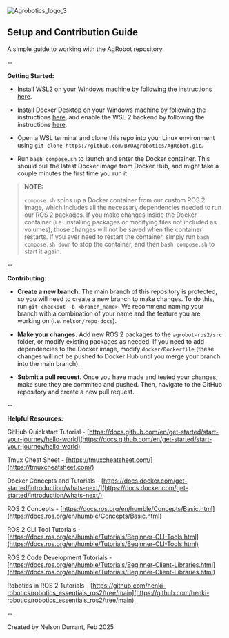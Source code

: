 ![Agrobotics_logo_3](https://github.com/user-attachments/assets/05b80ba6-2f75-4910-b746-227a7ad1602a)

## Setup and Contribution Guide

A simple guide to working with the AgRobot repository.

--

**Getting Started:**

- Install WSL2 on your Windows machine by following the instructions [here](https://docs.microsoft.com/en-us/windows/wsl/install).

- Install Docker Desktop on your Windows machine by following the instructions [here](https://docs.docker.com/desktop/), and enable the WSL 2 backend by following the instructions [here](https://docs.docker.com/desktop/windows/wsl/).

- Open a WSL terminal and clone this repo into your Linux environment using `git clone https://github.com/BYUAgrobotics/AgRobot.git`.

- Run `bash compose.sh` to launch and enter the Docker container. This should pull the latest Docker image from Docker Hub, and might take a couple minutes the first time you run it.

> **NOTE:** 
>
> `compose.sh` spins up a Docker container from our custom ROS 2 image, which includes all the necessary dependencies needed to run our ROS 2 packages. If you make changes inside the Docker container (i.e. installing packages or modifying files not included as volumes), those changes will not be saved when the container restarts. If you ever need to restart the container, simply run `bash compose.sh down` to stop the container, and then `bash compose.sh` to start it again.

--

**Contributing:**

- **Create a new branch.** The main branch of this repository is protected, so you will need to create a new branch to make changes. To do this, run `git checkout -b <branch_name>`. We recommend naming your branch with a combination of your name and the feature you are working on (i.e. `nelson/repo-docs`).

- **Make your changes.** Add new ROS 2 packages to the `agrobot-ros2/src` folder, or modify existing packages as needed. If you need to add dependencies to the Docker image, modify `docker/Dockerfile` (these changes will not be pushed to Docker Hub until you merge your branch into the main branch).

- **Submit a pull request.** Once you have made and tested your changes, make sure they are commited and pushed. Then, navigate to the GitHub repository and create a new pull request.

--

**Helpful Resources:**

GitHub Quickstart Tutorial - [https://docs.github.com/en/get-started/start-your-journey/hello-world](https://docs.github.com/en/get-started/start-your-journey/hello-world)

Tmux Cheat Sheet - [https://tmuxcheatsheet.com/](https://tmuxcheatsheet.com/)

Docker Concepts and Tutorials - [https://docs.docker.com/get-started/introduction/whats-next/](https://docs.docker.com/get-started/introduction/whats-next/)

ROS 2 Concepts - [https://docs.ros.org/en/humble/Concepts/Basic.html](https://docs.ros.org/en/humble/Concepts/Basic.html)

ROS 2 CLI Tool Tutorials - [https://docs.ros.org/en/humble/Tutorials/Beginner-CLI-Tools.html](https://docs.ros.org/en/humble/Tutorials/Beginner-CLI-Tools.html)

ROS 2 Code Development Tutorials - [https://docs.ros.org/en/humble/Tutorials/Beginner-Client-Libraries.html](https://docs.ros.org/en/humble/Tutorials/Beginner-Client-Libraries.html)

Robotics in ROS 2 Tutorials - [https://github.com/henki-robotics/robotics_essentials_ros2/tree/main](https://github.com/henki-robotics/robotics_essentials_ros2/tree/main)

--

Created by Nelson Durrant, Feb 2025
